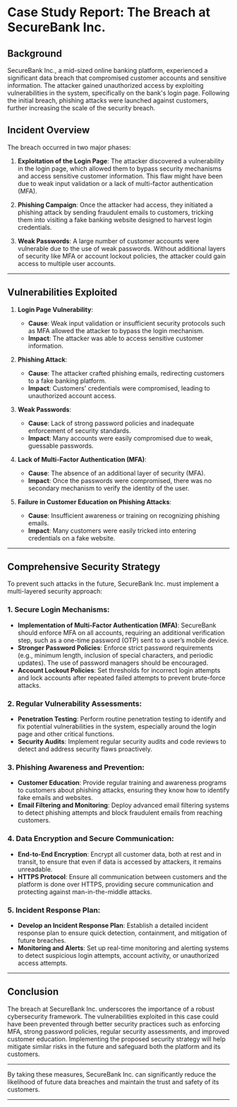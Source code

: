 # **Case Study Report: The Breach at SecureBank Inc.**

## **Background**

SecureBank Inc., a mid-sized online banking platform, experienced a significant data breach that compromised customer accounts and sensitive information. The attacker gained unauthorized access by exploiting vulnerabilities in the system, specifically on the bank's login page. Following the initial breach, phishing attacks were launched against customers, further increasing the scale of the security breach.

## **Incident Overview**

The breach occurred in two major phases:

1. **Exploitation of the Login Page**:
   The attacker discovered a vulnerability in the login page, which allowed them to bypass security mechanisms and access sensitive customer information. This flaw might have been due to weak input validation or a lack of multi-factor authentication (MFA).

2. **Phishing Campaign**:
   Once the attacker had access, they initiated a phishing attack by sending fraudulent emails to customers, tricking them into visiting a fake banking website designed to harvest login credentials.

3. **Weak Passwords**:
   A large number of customer accounts were vulnerable due to the use of weak passwords. Without additional layers of security like MFA or account lockout policies, the attacker could gain access to multiple user accounts.

---

## **Vulnerabilities Exploited**

1. **Login Page Vulnerability**:
   - **Cause**: Weak input validation or insufficient security protocols such as MFA allowed the attacker to bypass the login mechanism.
   - **Impact**: The attacker was able to access sensitive customer information.

2. **Phishing Attack**:
   - **Cause**: The attacker crafted phishing emails, redirecting customers to a fake banking platform.
   - **Impact**: Customers' credentials were compromised, leading to unauthorized account access.

3. **Weak Passwords**:
   - **Cause**: Lack of strong password policies and inadequate enforcement of security standards.
   - **Impact**: Many accounts were easily compromised due to weak, guessable passwords.

4. **Lack of Multi-Factor Authentication (MFA)**:
   - **Cause**: The absence of an additional layer of security (MFA).
   - **Impact**: Once the passwords were compromised, there was no secondary mechanism to verify the identity of the user.

5. **Failure in Customer Education on Phishing Attacks**:
   - **Cause**: Insufficient awareness or training on recognizing phishing emails.
   - **Impact**: Many customers were easily tricked into entering credentials on a fake website.

---

## **Comprehensive Security Strategy**

To prevent such attacks in the future, SecureBank Inc. must implement a multi-layered security approach:

### 1. **Secure Login Mechanisms**:
   - **Implementation of Multi-Factor Authentication (MFA)**: SecureBank should enforce MFA on all accounts, requiring an additional verification step, such as a one-time password (OTP) sent to a user’s mobile device.
   - **Stronger Password Policies**: Enforce strict password requirements (e.g., minimum length, inclusion of special characters, and periodic updates). The use of password managers should be encouraged.
   - **Account Lockout Policies**: Set thresholds for incorrect login attempts and lock accounts after repeated failed attempts to prevent brute-force attacks.

### 2. **Regular Vulnerability Assessments**:
   - **Penetration Testing**: Perform routine penetration testing to identify and fix potential vulnerabilities in the system, especially around the login page and other critical functions.
   - **Security Audits**: Implement regular security audits and code reviews to detect and address security flaws proactively.

### 3. **Phishing Awareness and Prevention**:
   - **Customer Education**: Provide regular training and awareness programs to customers about phishing attacks, ensuring they know how to identify fake emails and websites.
   - **Email Filtering and Monitoring**: Deploy advanced email filtering systems to detect phishing attempts and block fraudulent emails from reaching customers.

### 4. **Data Encryption and Secure Communication**:
   - **End-to-End Encryption**: Encrypt all customer data, both at rest and in transit, to ensure that even if data is accessed by attackers, it remains unreadable.
   - **HTTPS Protocol**: Ensure all communication between customers and the platform is done over HTTPS, providing secure communication and protecting against man-in-the-middle attacks.

### 5. **Incident Response Plan**:
   - **Develop an Incident Response Plan**: Establish a detailed incident response plan to ensure quick detection, containment, and mitigation of future breaches.
   - **Monitoring and Alerts**: Set up real-time monitoring and alerting systems to detect suspicious login attempts, account activity, or unauthorized access attempts.

---

## **Conclusion**

The breach at SecureBank Inc. underscores the importance of a robust cybersecurity framework. The vulnerabilities exploited in this case could have been prevented through better security practices such as enforcing MFA, strong password policies, regular security assessments, and improved customer education. Implementing the proposed security strategy will help mitigate similar risks in the future and safeguard both the platform and its customers.

---

By taking these measures, SecureBank Inc. can significantly reduce the likelihood of future data breaches and maintain the trust and safety of its customers.

---
